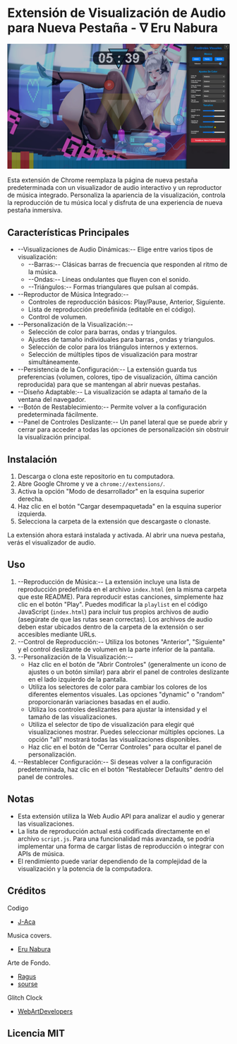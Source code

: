 # Extensión de Visualización de Audio para Nueva Pestaña                              - ∇ Eru Nabura 

[![Imagen Preview de la Extensión](imagen_preview.png)](imagen_preview.png)

Esta extensión de Chrome reemplaza la página de nueva pestaña predeterminada con un visualizador de audio interactivo y un reproductor de música integrado. Personaliza la apariencia de la visualización, controla la reproducción de tu música local y disfruta de una experiencia de nueva pestaña inmersiva.

## Características Principales

- --Visualizaciones de Audio Dinámicas:-- Elige entre varios tipos de visualización:
    - --Barras:-- Clásicas barras de frecuencia que responden al ritmo de la música.
    - --Ondas:-- Líneas ondulantes que fluyen con el sonido.
    - --Triángulos:-- Formas triangulares que pulsan al compás.
- --Reproductor de Música Integrado:--
    - Controles de reproducción básicos: Play/Pause, Anterior, Siguiente.
    - Lista de reproducción predefinida (editable en el código).
    - Control de volumen.
- --Personalización de la Visualización:--
    - Selección de color para barras, ondas y triangulos.
    - Ajustes de tamaño individuales para barras , ondas y triangulos.
    - Selección de color para los triángulos internos y externos.
    - Selección de múltiples tipos de visualización para mostrar simultáneamente.
- --Persistencia de la Configuración:-- La extensión guarda tus preferencias (volumen, colores, tipo de visualización, última canción reproducida) para que se mantengan al abrir nuevas pestañas.
- --Diseño Adaptable:-- La visualización se adapta al tamaño de la ventana del navegador.
- --Botón de Restablecimiento:-- Permite volver a la configuración predeterminada fácilmente.
- --Panel de Controles Deslizante:-- Un panel lateral que se puede abrir y cerrar para acceder a todas las opciones de personalización sin obstruir la visualización principal.

## Instalación

1.  Descarga o clona este repositorio en tu computadora.
2.  Abre Google Chrome y ve a `chrome://extensions/`.
3.  Activa la opción "Modo de desarrollador" en la esquina superior derecha.
4.  Haz clic en el botón "Cargar desempaquetada" en la esquina superior izquierda.
5.  Selecciona la carpeta de la extensión que descargaste o clonaste.

La extensión ahora estará instalada y activada. Al abrir una nueva pestaña, verás el visualizador de audio.

## Uso

1.  --Reproducción de Música:-- La extensión incluye una lista de reproducción predefinida en el archivo `index.html` (en la misma carpeta que este README). Para reproducir estas canciones, simplemente haz clic en el botón "Play". Puedes modificar la `playlist` en el código JavaScript (`index.html`) para incluir tus propios archivos de audio (asegúrate de que las rutas sean correctas). Los archivos de audio deben estar ubicados dentro de la carpeta de la extensión o ser accesibles mediante URLs.
2.  --Control de Reproducción:-- Utiliza los botones "Anterior", "Siguiente" y el control deslizante de volumen en la parte inferior de la pantalla.
3.  --Personalización de la Visualización:--
    - Haz clic en el botón de "Abrir Controles" (generalmente un icono de ajustes o un botón similar) para abrir el panel de controles deslizante en el lado izquierdo de la pantalla.
    - Utiliza los selectores de color para cambiar los colores de los diferentes elementos visuales. Las opciones "dynamic" o "random" proporcionarán variaciones basadas en el audio.
    - Utiliza los controles deslizantes para ajustar la intensidad y el tamaño de las visualizaciones.
    - Utiliza el selector de tipo de visualización para elegir qué visualizaciones mostrar. Puedes seleccionar múltiples opciones. La opción "all" mostrará todas las visualizaciones disponibles.
    - Haz clic en el botón de "Cerrar Controles" para ocultar el panel de personalización.
4.  --Restablecer Configuración:-- Si deseas volver a la configuración predeterminada, haz clic en el botón "Restablecer Defaults" dentro del panel de controles.


## Notas

- Esta extensión utiliza la Web Audio API para analizar el audio y generar las visualizaciones.
- La lista de reproducción actual está codificada directamente en el archivo `script.js`. Para una funcionalidad más avanzada, se podría implementar una forma de cargar listas de reproducción o integrar con APIs de música.
- El rendimiento puede variar dependiendo de la complejidad de la visualización y la potencia de la computadora.

## Créditos
Codigo
- [J-Aca](https://github.com/J-Aca/Eru-Nabura)

Musica covers. 
- [Eru Nabura](https://x.com/EruNabura)

Arte de Fondo. 
- [Ragus](https://x.com/Ragus_art/)
- [sourse](https://x.com/Ragus_art/status/1749093504578449778)

Glitch Clock
- [WebArtDevelopers](https://WebArtDevelopers.co)

  
## Licencia MIT
